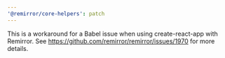 ```yaml
---
'@remirror/core-helpers': patch
---
```


This is a workaround for a Babel issue when using create-react-app with Remirror. See https://github.com/remirror/remirror/issues/1970 for more details.
